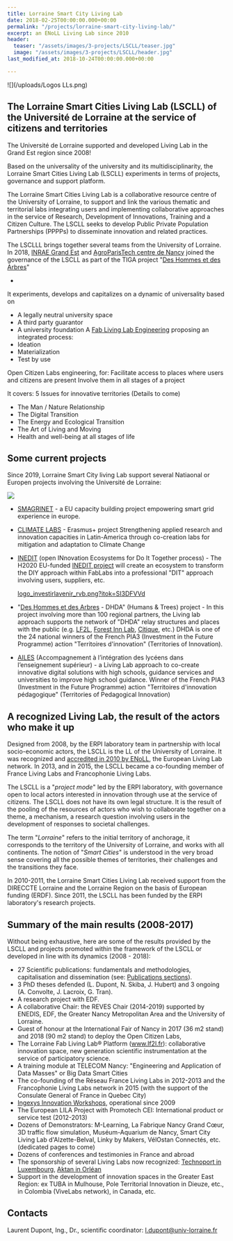 ```yaml
---
title: Lorraine Smart City Living Lab
date: 2018-02-25T00:00:00.000+00:00
permalink: "/projects/lorraine-smart-city-living-lab/"
excerpt: an ENoLL Living Lab since 2010
header:
  teaser: "/assets/images/3-projects/LSCLL/teaser.jpg"
  image: "/assets/images/3-projects/LSCLL/header.jpg"
last_modified_at: 2018-10-24T00:00:00.000+00:00

---
```

![](/uploads/Logos LLs.png)

## The Lorraine Smart Cities Living Lab (LSCLL) of the Université de Lorraine at the service of citizens and territories

The Université de Lorraine supported and developed Living Lab in the Grand Est region since 2008!

Based on the universality of the university and its multidisciplinarity, the Lorraine Smart Cities Living Lab (LSCLL) experiments in terms of projects, governance and support platform.

The Lorraine Smart Cities Living Lab is a collaborative resource centre of the University of Lorraine, to support and link the various thematic and territorial labs integrating users and implementing collaborative approaches in the service of Research, Development of Innovations, Training and a Citizen Culture. The LSCLL seeks to develop Public Private Population Partnerships (PPPPs) to disseminate innovation and related practices.

The LSCLLL brings together several teams from the University of Lorraine. In 2018, [INRAE Grand Est](https://www.inrae.fr/centres/grand-est-nancy) and [AgroParisTech centre de Nancy](http://www2.agroparistech.fr/Centre-de-Nancy-733.html) joined the governance of the LSCLL as part of the TIGA project "[Des Hommes et des Arbres](https://www.deshommesetdesarbres.org/)"

* 

It experiments, develops and capitalizes on a dynamic of universality based on

* A legally neutral university space
* A third party guarantor
* A university foundation
  A [Fab Living Lab Engineering](/concept/)  proposing an integrated process:
* Ideation
* Materialization
* Test by use

Open Citizen Labs engineering, for:
Facilitate access to places where users and citizens are present
Involve them in all stages of a project

It covers: 5 Issues for innovative territories (Details to come)

* The Man / Nature Relationship
* The Digital Transition
* The Energy and Ecological Transition
* The Art of Living and Moving
* Health and well-being at all stages of life

## Some current projects

Since 2019, Lorraine Smart City living Lab support several Natiaonal or Europen projects involving the Université de Lorraine:

![](/uploads/eu_flag-2015.jpg)

* [SMAGRINET](https://www.smagrinet.eu/) - a EU capacity building project empowering smart grid experience in europe.
* [CLIMATE LABS](https://erpi.univ-lorraine.fr/projects/Climatelabs/) - Erasmus+ project Strengthening applied research and innovation capacities in Latin-America through co-creation labs for mitigation and adaptation to Climate Change
* [INEDIT](https://erpi.univ-lorraine.fr/projects/INEDIT/) (open INnovation Ecosystems for Do It Together process) - The H2020 EU-funded [INEDIT project](https://www.inedit-project.eu/project/) will create an ecosystem to transform the DIY approach within FabLabs into a professional "DIT" approach involving users, suppliers, etc.

  [logo_investirlavenir_rvb.png?itok=SI3DFVVd](https://www.gouvernement.fr/sites/default/files/styles/illustration-centre/public/contenu/illustration/2018/10/logo_investirlavenir_rvb.png?itok=SI3DFVVd "logo_investirlavenir_rvb.png?itok=SI3DFVVd")
* "[Des Hommes et des Arbres](https://www.deshommesetdesarbres.org/) - DHDA" (Humans & Trees) project - In this project involving more than 100 regional partners, the Living lab approach supports the network of "DHDA" relay structures and places with the public (e.g. [LF2L](http://lf2l.fr), [Forest Inn Lab](https://factuel.univ-lorraine.fr/node/13837), [Citique](https://www.citique.fr/), etc.) DHDA is one of the 24 national winners of the French PIA3 (Investment in the Future Programme) action "Territoires d'innovation" (Territories of Innovation).
* [AILES](https://erpi.univ-lorraine.fr/projects/Ailes/) (Accompagnement à l’intégration des lycéens dans l’enseignement supérieur) - a Living Lab approach to co-create innovative digital solutions with high schools, guidance services and universities to improve high school guidance. Winner of the French PIA3 (Investment in the Future Programme) action "Territoires d'innovation pédagogique" (Territories of Pedagogical Innovation)

## A recognized Living Lab, the result of the actors who make it up

Designed from 2008, by the ERPI laboratory team in partnership with local socio-economic actors, the LSCLL is the LL of the University of Lorraine. It was recognized and [accredited in 2010 by ENoLL](https://enoll.org/network/living-labs/?livinglab=lorraine-smart-cities-living-lab), the European Living Lab network. In 2013, and in 2015, the LSCLL became a co-founding member of France Living Labs and Francophonie Living Labs.

The LSCLL is a "_project mode_" led by the ERPI laboratory, with governance open to local actors interested in innovation through use at the service of citizens. The LSCLL does not have its own legal structure. It is the result of the pooling of the resources of actors who wish to collaborate together on a theme, a mechanism, a research question involving users in the development of responses to societal challenges.

The term "_Lorraine_" refers to the initial territory of anchorage, it corresponds to the territory of the University of Lorraine, and works with all continents.
The notion of "_Smart Cities_" is understood in the very broad sense covering all the possible themes of territories, their challenges and the transitions they face.

In 2010-2011, the Lorraine Smart Cities Living Lab received support from the DIRECCTE Lorraine and the Lorraine Region on the basis of European funding (ERDF). Since 2011, the LSCLL has been funded by the ERPI laboratory's research projects.

## Summary of the main results (2008-2017)

Without being exhaustive, here are some of the results provided by the LSCLL and projects promoted within the framework of the LSCLL or developed in line with its dynamics (2008 - 2018):

* 27 Scientific publications: fundamentals and methodologies, capitalisation and dissemination (see: [Publications sections](/publications/)).
* 3 PhD theses defended (L. Dupont, N. Skiba, J. Hubert) and 3 ongoing (A. Convolte, J. Lacroix, G. Tran).
* A research project with EDF.
* A collaborative Chair: the REVES Chair (2014-2019) supported by ENEDIS, EDF, the Greater Nancy Metropolitan Area and the University of Lorraine.
* Guest of honour at the International Fair of Nancy in 2017 (36 m2 stand) and 2018 (90 m2 stand) to deploy the Open Citizen Labs,
* The Lorraine Fab Living Lab® Platform (www.lf2l.fr): collaborative innovation space, new generation scientific instrumentation at the service of participatory science.
* A training module at TELECOM Nancy: "Engineering and Application of Data Masses" or Big Data Smart Cities
* The co-founding of the Réseau France Living Labs in 2012-2013 and the Francophonie Living Labs network in 2015 (with the support of the Consulate General of France in Quebec City)
* [Ingexys Innovation Workshops](http://masterprojter.wixsite.com/lesaiu), operational since 2009
* The European LILA Project with Promotech CEI: International product or service test (2012-2013)
* Dozens of Demonstrators: M-Learning, La Fabrique Nancy Grand Cœur, 3D traffic flow simulation, Muséum-Aquarium de Nancy, Smart City Living Lab d'Alzette-Belval, Linky by Makers, VélOstan Connectés, etc. (dedicated pages to come)
* Dozens of conferences and testimonies in France and abroad
* The sponsorship of several Living Labs now recognized: [Technoport in Luxembourg](https://enoll.org/network/living-labs/?livinglab=technoport-living-lab-luxembourg), [Aktan in Orléan](https://aktan.fr/living-lab/)
* Support in the development of innovation spaces in the Greater East Region: ex TUBA in Mulhouse, Pole Territorial Innovation in Dieuze, etc., in Colombia (ViveLabs network), in Canada, etc.

## Contacts

Laurent Dupont, Ing., Dr., scientific coordinator: l.dupont@univ-lorraine.fr
